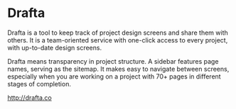 # Drafta

Drafta is a tool to keep track of project design screens and share them with others. It is a team-oriented service with one-click access to every project, with up-to-date design screens. 

Drafta means transparency in project structure. A sidebar features page names, serving as the sitemap. It makes easy to navigate between screens, especially when you are working on a project with 70+ pages in different stages of completion. 

http://drafta.co
